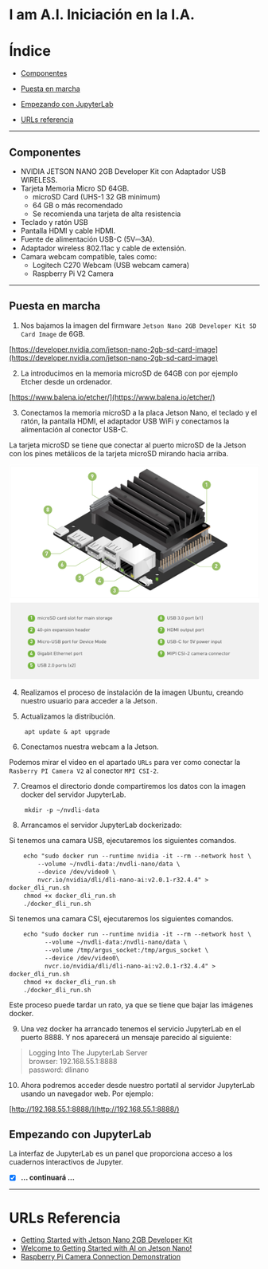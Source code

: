 # I am A.I. Iniciación en la I.A.

# Índice

- [Componentes](#componentes)

- [Puesta en marcha](#puesta-en-marcha)

- [Empezando con JupyterLab](#empezando-con-jupyterlab)

- [URLs referencia](#urls-referencia)

***

## Componentes
- NVIDIA JETSON NANO 2GB Developer Kit con Adaptador USB WIRELESS.
- Tarjeta Memoria Micro SD 64GB.
  - microSD Card (UHS-1 32 GB minimum)
  - 64 GB o más recomendado
  - Se recomienda una tarjeta de alta resistencia
- Teclado y ratón USB
- Pantalla HDMI y cable HDMI.
- Fuente de alimentación USB-C (5V⎓3A).
- Adaptador wireless 802.11ac y cable de extensión.
- Camara webcam compatible, tales como: 
  - Logitech C270 Webcam (USB webcam camera)
  - Raspberry Pi V2 Camera

***

## Puesta en marcha

1. Nos bajamos la imagen del firmware `Jetson Nano 2GB Developer Kit SD Card Image` de 6GB.

[https://developer.nvidia.com/jetson-nano-2gb-sd-card-image](https://developer.nvidia.com/jetson-nano-2gb-sd-card-image)

2. La introducimos en la memoria microSD de 64GB con por ejemplo Etcher desde un ordenador.

[https://www.balena.io/etcher/](https://www.balena.io/etcher/)

3. Conectamos la memoria microSD a la placa Jetson Nano, el teclado y el ratón, la pantalla HDMI, el adaptador USB WiFi y conectamos la alimentación al conector USB-C.

La tarjeta microSD se tiene que conectar al puerto microSD de la Jetson con los pines metálicos de la tarjeta microSD mirando hacia arriba.
  
![Placa Jetson Nano 2GB](./jetson-nano-2gb.png)

4. Realizamos el proceso de instalación de la imagen Ubuntu, creando nuestro usuario para acceder a la Jetson.

5. Actualizamos la distribución.

        apt update & apt upgrade

6. Conectamos nuestra webcam a la Jetson.

Podemos mirar el video en el apartado `URLs` para ver como conectar la `Rasberry PI Camera V2` al conector `MPI CSI-2`.

7. Creamos el directorio donde compartiremos los datos con la imagen docker del servidor JupyterLab.

        mkdir -p ~/nvdli-data

8. Arrancamos el servidor JupyterLab dockerizado:

Si tenemos una camara USB, ejecutaremos los siguientes comandos.

        echo "sudo docker run --runtime nvidia -it --rm --network host \
            --volume ~/nvdli-data:/nvdli-nano/data \
            --device /dev/video0 \
            nvcr.io/nvidia/dli/dli-nano-ai:v2.0.1-r32.4.4" > docker_dli_run.sh
        chmod +x docker_dli_run.sh
        ./docker_dli_run.sh

Si tenemos una camara CSI, ejecutaremos los siguientes comandos.

        echo "sudo docker run --runtime nvidia -it --rm --network host \
              --volume ~/nvdli-data:/nvdli-nano/data \
              --volume /tmp/argus_socket:/tmp/argus_socket \
              --device /dev/video0\
              nvcr.io/nvidia/dli/dli-nano-ai:v2.0.1-r32.4.4" > docker_dli_run.sh
        chmod +x docker_dli_run.sh
        ./docker_dli_run.sh

Este proceso puede tardar un rato, ya que se tiene que bajar las imágenes docker.

9.  Una vez docker ha arrancado tenemos el servicio JupyterLab en el puerto 8888. Y nos aparecerá un mensaje parecido al siguiente:

> Logging Into The JupyterLab Server \
> browser: 192.168.55.1:8888 \
> password: dlinano 

10. Ahora podremos acceder desde nuestro portatil al servidor JupyterLab usando un navegador web. Por ejemplo:

[http://192.168.55.1:8888/](http://192.168.55.1:8888/)

## Empezando con JupyterLab

La interfaz de JupyterLab es un panel que proporciona acceso a los cuadernos interactivos de Jupyter.

- [x] **... continuará ...**

***

# URLs Referencia
- [Getting Started with Jetson Nano 2GB Developer Kit](https://developer.nvidia.com/embedded/learn/get-started-jetson-nano-2gb-devkit)
- [Welcome to Getting Started with AI on Jetson Nano!](https://courses.nvidia.com/courses/course-v1:DLI+S-RX-02+V2/)
- [Raspberry Pi Camera Connection Demonstration](https://dli-lms.s3.amazonaws.com/data/c-rx-02/videos/3_Camera-insertion.mp4)
